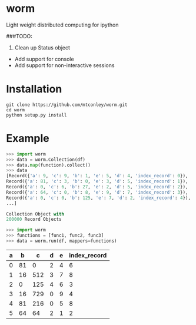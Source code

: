 # worm
Light weight distributed computing for ipython

###TODO:
1. Clean up Status object
* Add support for console
* Add support for non-interactive sessions

# Installation
```
git clone https://github.com/mtconley/worm.git
cd worm
python setup.py install
```

# Example
```python
>>> import worm
>>> data = worm.Collection(df)
>>> data.map(function).collect()
>>> data
[Record({'a': 9, 'c': 9, 'b': 1, 'e': 5, 'd': 4, 'index_record': 0}),
Record({'a': 81, 'c': 3, 'b': 0, 'e': 3, 'd': 5, 'index_record': 1}),
Record({'a': 0, 'c': 6, 'b': 27, 'e': 2, 'd': 5, 'index_record': 2}),
Record({'a': 64, 'c': 0, 'b': 8, 'e': 9, 'd': 7, 'index_record': 3}),
Record({'a': 0, 'c': 0, 'b': 125, 'e': 7, 'd': 2, 'index_record': 4}),
...]

Collection Object with
200000 Record Objects
```

```python
>>> import worm
>>> functions = [func1, func2, func3]
>>> data = worm.run(df, mappers=functions)
```
| a | b | c | d | e | index_record |
| - | - | - | - | - | ------------ |
| 0 | 81 | 0 | 2 | 4 | 6 | 0 |
| 1 | 16 | 512 | 3 | 7 | 8 | 1 |
| 2 | 0 | 125 | 4 | 6 | 3 | 2 |
| 3 | 16 | 729 | 0 | 9 | 4 | 3 |
| 4 | 81 | 216 | 0 | 5 | 8 | 4 |
| 5 | 64 | 64 | 2 | 1 | 2 | 5 |
